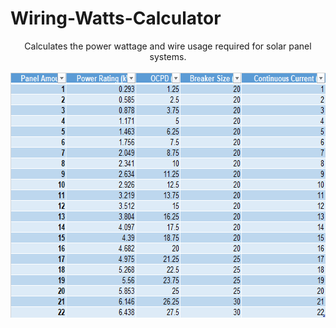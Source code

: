 # Wiring-Watts-Calculator
<p align="center">
  Calculates the power wattage and wire usage required for solar panel systems. 
  <br>
  <br>
  <img width="643" height="392" src="https://github.com/Jaime-Cristobal/Wiring-Watts-Calculator/blob/master/Misc/power_rating.png">
</p>
